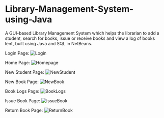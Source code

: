 # Library-Management-System-using-Java

A GUI-based Library Management System which helps the librarian to add a student, search for books, issue or receive books and view a log of books lent, built using Java and SQL in NetBeans.

Login Page:
![Login](https://user-images.githubusercontent.com/70696174/180493032-a600e24d-bbdd-4cd2-9504-fde9a1e2cb30.JPG)

Home Page:
![Homepage](https://user-images.githubusercontent.com/70696174/180493025-0c3bfb13-2a61-473e-bc94-6e07d6bcc345.JPG)

New Student Page:
![NewStudent](https://user-images.githubusercontent.com/70696174/180493037-f895d563-269a-451f-b5e6-40441cc76524.JPG)

New Book Page:
![NewBook](https://user-images.githubusercontent.com/70696174/180493035-d8c22f96-b6f7-496c-91f9-2f562402f398.JPG)

Book Logs Page:
![BookLogs](https://user-images.githubusercontent.com/70696174/180493015-1128da74-8a69-4f6d-a76c-7439cdbef618.JPG)

Issue Book Page:
![IssueBook](https://user-images.githubusercontent.com/70696174/180493030-922f09c4-70fc-4241-9c9f-862f38013b7f.JPG)

Return Book Page:
![ReturnBook](https://user-images.githubusercontent.com/70696174/180493039-87aa6add-a75f-474e-a5e7-47c5411eef26.JPG)


